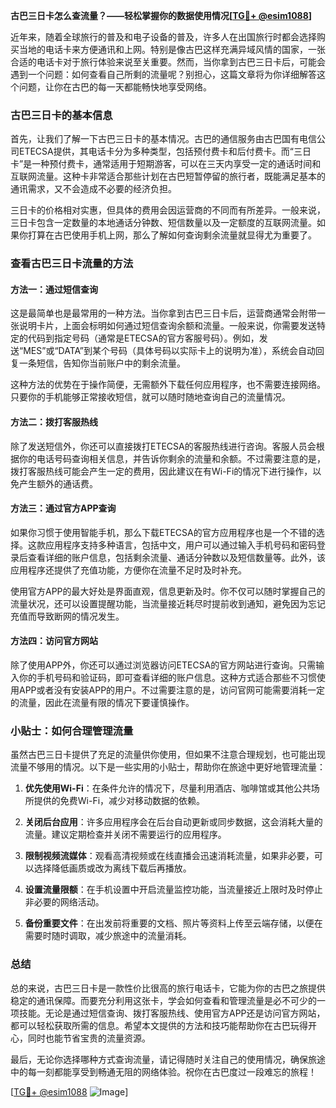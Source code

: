 **古巴三日卡怎么查流量？——轻松掌握你的数据使用情况[[TG💪+ @esim1088](https://t.me/s/esim1088)]**

近年来，随着全球旅行的普及和电子设备的普及，许多人在出国旅行时都会选择购买当地的电话卡来方便通讯和上网。特别是像古巴这样充满异域风情的国家，一张合适的电话卡对于旅行体验来说至关重要。然而，当你拿到古巴三日卡后，可能会遇到一个问题：如何查看自己所剩的流量呢？别担心，这篇文章将为你详细解答这个问题，让你在古巴的每一天都能畅快地享受网络。

### 古巴三日卡的基本信息

首先，让我们了解一下古巴三日卡的基本情况。古巴的通信服务由古巴国有电信公司ETECSA提供，其电话卡分为多种类型，包括预付费卡和后付费卡。而“三日卡”是一种预付费卡，通常适用于短期游客，可以在三天内享受一定的通话时间和互联网流量。这种卡非常适合那些计划在古巴短暂停留的旅行者，既能满足基本的通讯需求，又不会造成不必要的经济负担。

三日卡的价格相对实惠，但具体的费用会因运营商的不同而有所差异。一般来说，三日卡包含一定数量的本地通话分钟数、短信数量以及一定额度的互联网流量。如果你打算在古巴使用手机上网，那么了解如何查询剩余流量就显得尤为重要了。

### 查看古巴三日卡流量的方法

#### 方法一：通过短信查询

这是最简单也是最常用的一种方法。当你拿到古巴三日卡后，运营商通常会附带一张说明卡片，上面会标明如何通过短信查询余额和流量。一般来说，你需要发送特定的代码到指定号码（通常是ETECSA的官方客服号码）。例如，发送“MES”或“DATA”到某个号码（具体号码以实际卡上的说明为准），系统会自动回复一条短信，告知你当前账户中的剩余流量。

这种方法的优势在于操作简便，无需额外下载任何应用程序，也不需要连接网络。只要你的手机能够正常接收短信，就可以随时随地查询自己的流量情况。

#### 方法二：拨打客服热线

除了发送短信外，你还可以直接拨打ETECSA的客服热线进行咨询。客服人员会根据你的电话号码查询相关信息，并告诉你剩余的流量和余额。不过需要注意的是，拨打客服热线可能会产生一定的费用，因此建议在有Wi-Fi的情况下进行操作，以免产生额外的通话费。

#### 方法三：通过官方APP查询

如果你习惯于使用智能手机，那么下载ETECSA的官方应用程序也是一个不错的选择。这款应用程序支持多种语言，包括中文，用户可以通过输入手机号码和密码登录后查看详细的账户信息，包括剩余流量、通话分钟数以及短信数量等。此外，该应用程序还提供了充值功能，方便你在流量不足时及时补充。

使用官方APP的最大好处是界面直观，信息更新及时。你不仅可以随时掌握自己的流量状况，还可以设置提醒功能，当流量接近耗尽时提前收到通知，避免因为忘记充值而导致断网的情况发生。

#### 方法四：访问官方网站

除了使用APP外，你还可以通过浏览器访问ETECSA的官方网站进行查询。只需输入你的手机号码和验证码，即可查看详细的账户信息。这种方式适合那些不习惯使用APP或者没有安装APP的用户。不过需要注意的是，访问官网可能需要消耗一定的流量，因此在流量有限的情况下要谨慎操作。

### 小贴士：如何合理管理流量

虽然古巴三日卡提供了充足的流量供你使用，但如果不注意合理规划，也可能出现流量不够用的情况。以下是一些实用的小贴士，帮助你在旅途中更好地管理流量：

1. **优先使用Wi-Fi**：在条件允许的情况下，尽量利用酒店、咖啡馆或其他公共场所提供的免费Wi-Fi，减少对移动数据的依赖。
   
2. **关闭后台应用**：许多应用程序会在后台自动更新或同步数据，这会消耗大量的流量。建议定期检查并关闭不需要运行的应用程序。

3. **限制视频流媒体**：观看高清视频或在线直播会迅速消耗流量，如果非必要，可以选择降低画质或改为离线下载后再播放。

4. **设置流量限额**：在手机设置中开启流量监控功能，当流量接近上限时及时停止非必要的网络活动。

5. **备份重要文件**：在出发前将重要的文档、照片等资料上传至云端存储，以便在需要时随时调取，减少旅途中的流量消耗。

### 总结

总的来说，古巴三日卡是一款性价比很高的旅行电话卡，它能为你的古巴之旅提供稳定的通讯保障。而要充分利用这张卡，学会如何查看和管理流量是必不可少的一项技能。无论是通过短信查询、拨打客服热线、使用官方APP还是访问官方网站，都可以轻松获取所需的信息。希望本文提供的方法和技巧能帮助你在古巴玩得开心，同时也能节省宝贵的流量资源。

最后，无论你选择哪种方式查询流量，请记得随时关注自己的使用情况，确保旅途中的每一刻都能享受到畅通无阻的网络体验。祝你在古巴度过一段难忘的旅程！

[[TG💪+ @esim1088](https://t.me/s/esim1088) ![Image](https://i.postimg.cc/4NQfJmqS/Snipaste-2025-05-13-00-14-12.png)]